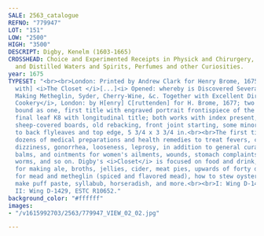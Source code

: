 ```yaml
---
SALE: 2563_catalogue
REFNO: "779947"
LOT: "151"
LOW: "2500"
HIGH: "3500"
DESCRIPT: Digby, Kenelm (1603-1665)
CROSSHEAD: Choice and Experimented Receipts in Physick and Chirurgery, as also Cordial
  and Distilled Waters and Spirits, Perfumes and other Curiosities.
year: 1675
TYPESET: "<br><br>London: Printed by Andrew Clark for Henry Brome, 1675.<br><br>[bound
  with] <i>The Closet </i>[...]<i> Opened: whereby is Discovered Several Ways for
  Making Metheglin, Syder, Cherry-Wine, &c. Together with Excellent Directions for
  Cookery</i>, London: by H[enry] C[ruttenden] for H. Brome, 1677; two octavo volumes
  bound as one, first title with engraved portrait frontispiece of the author, lacking
  final leaf K8 with longitudinal title; both works with index present, bound in contemporary
  sheep-covered boards, old rebacking, front joint starting, some minor bio-predation
  to back flyleaves and top edge, 5 3/4 x 3 3/4 in.<br><br>The first title contains
  dozens of medical preparations and health remedies to treat fevers, coughs, deafness,
  dizziness, gonorrhea, looseness, leprosy, in addition to general curative waters,
  balms, and ointments for women's ailments, wounds, stomach complaints, headache,
  worms, and so on. Digby's <i>Closet</i> is focused on food and drink, with recipes
  for making ale, broths, jellies, cider, meat pies, upwards of forty different formulas
  for mead and metheglin (spiced and flavored mead), how to stew oysters, bake pigeons,
  make puff paste, syllabub, horseradish, and more.<br><br>I: Wing D-1425, ESTC R10653;
  II: Wing D-1429, ESTC R10652."
background_color: "#ffffff"
images:
- "/v1615992703/2563/779947_VIEW_02_02.jpg"

---
```

